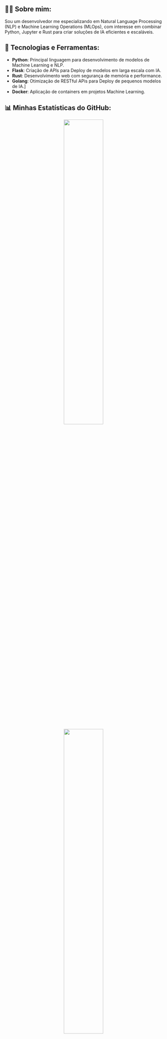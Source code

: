 ## 👨‍💻 Sobre mim:
Sou um desenvolvedor me especializando em Natural Language Processing (NLP) e Machine Learning Operations (MLOps), com interesse em combinar Python, Jupyter e Rust para criar soluções de IA eficientes e escaláveis.

## 🚀 Tecnologias e Ferramentas:
- **Python**: Principal linguagem para desenvolvimento de modelos de Machine Learning e NLP.
- **Flask**: Criação de APIs para Deploy de modelos em larga escala com IA.
- **Rust**: Desenvolvimento web com segurança de memória e performance.
- **Golang**: Otimização de RESTful APis para Deploy de pequenos modelos de IA.]
- **Docker**: Aplicação de containers em projetos Machine Learning.

## 📊 Minhas Estatísticas do GitHub:
<p align="center">
  <img height="50%" width="auto" src="https://github-readme-stats.vercel.app/api?username=NandoSchlemper&show_icons=true&count_private=true&theme=darcula&hide_border=true&hide=issues,contribs&bg_color=00500700">
  <img height="50%" width="auto" src="https://github-readme-stats.vercel.app/api/top-langs/?username=NandoSchlemper&layout=compact&hide_border=true&theme=darcula&bg_color=00000000&langs_count=6&hide=jupyter%20notebook,tex,css,php">
  <img height="50%" width="auto" src="https://github-readme-stats.vercel.app/api/top-langs/?username=NandoSchlemper&layout=compact&hide_border=true&theme=darcula&bg_color=00000000&langs_count=6&hide=jupyter%20notebook,tex,css,php&exclude_repo=Pacman-AI">
  <img src="https://github-readme-streak-stats.herokuapp.com?user=NandoSchlemper&theme=darcula&hide_border=true&background=FFFFFF00">
  <br>
  <br>
</p>

## 📫 Contato:
- **Email**: [bkschlemper@gmail.com](bkschlemper@gmail.com)
- **LinkedIn**: [Fernando Meurer Schlemper](www.linkedin.com/in/fernando-meurer-33662a277)
- **GitHub**: [NandoSchlemper](https://github.com/NandoSchlemper)
